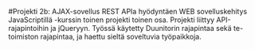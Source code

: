 #Projekti 2b: AJAX-sovellus REST APIa hyödyntäen
WEB sovelluskehitys JavaScriptillä -kurssin toinen projekti toinen osa.
Projekti liittyy API-rajapintoihin ja jQueryyn.
Työssä käytetty Duunitorin rajapintaa sekä te-toimiston rajapintaa, ja haettu sieltä soveltuvia työpaikkoja.
 
